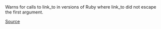 Warns for calls to link_to in versions of Ruby where link_to did not escape the first argument.

[Source](https://rails.lighthouseapp.com/projects/8994/tickets/3518-link_to-doesnt-escape-its-input/)
